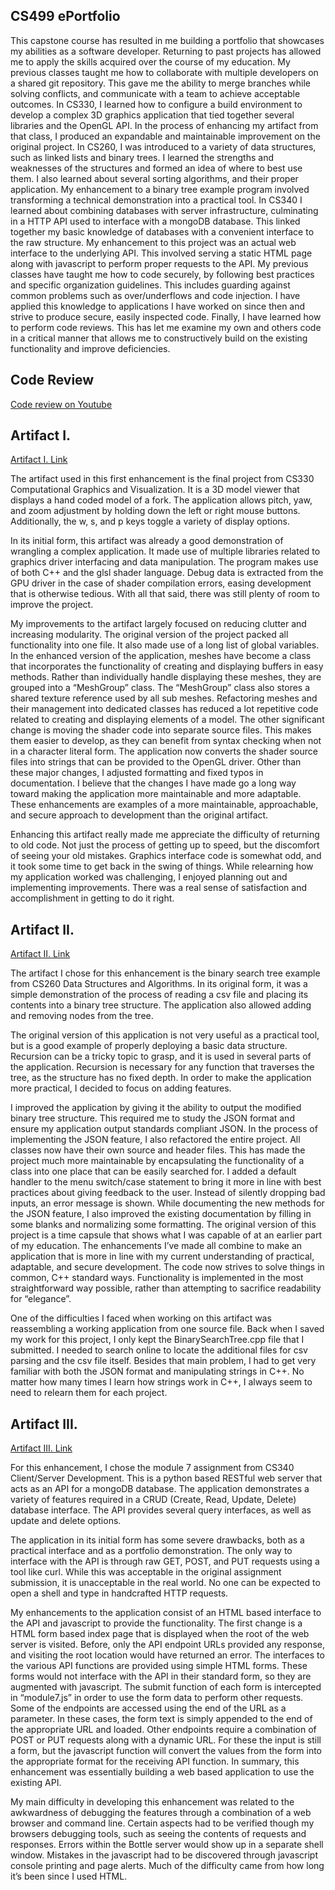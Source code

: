 ## CS499 ePortfolio

This capstone course has resulted in me building a portfolio that showcases my abilities as a software developer. Returning to past projects has allowed me to apply the skills acquired over the course of my education. My previous classes taught me how to collaborate with multiple developers on a shared git repository. This gave me the ability to merge branches while solving conflicts, and communicate with a team to achieve acceptable outcomes. In CS330, I learned how to configure a build environment to develop a complex 3D graphics application that tied together several libraries and the OpenGL API. In the process of enhancing my artifact from that class, I produced an expandable and maintainable improvement on the original project. In CS260, I was introduced to a variety of data structures, such as linked lists and binary trees. I learned the strengths and weaknesses of the structures and formed an idea of where to best use them. I also learned about several sorting algorithms, and their proper application. My enhancement to a binary tree example program involved transforming a technical demonstration into a practical tool. In CS340 I learned about combining databases with server infrastructure, culminating in a HTTP API used to interface with a mongoDB database. This linked together my basic knowledge of databases with a convenient interface to the raw structure. My enhancement to this project was an actual web interface to the underlying API. This involved serving a static HTML page along with javascript to perform proper requests to the API. My previous classes have taught me how to code securely, by following best practices and specific organization guidelines. This includes guarding against common problems such as over/underflows and code injection. I have applied this knowledge to applications I have worked on since then and strive to produce secure, easily inspected code. Finally, I have learned how to perform code reviews. This has let me examine my own and others code in a critical manner that allows me to constructively build on the existing functionality and improve deficiencies.
 
## Code Review
 
[Code review on Youtube](https://youtu.be/fLc67JjCYO0)
 
## Artifact I.
 
[Artifact I. Link](https://github.com/BryanR-SNHU/CS330)
 
The artifact used in this first enhancement is the final project from CS330 Computational Graphics and Visualization. It is a 3D model viewer that displays a hand coded model of a fork. The application allows pitch, yaw, and zoom adjustment by holding down the left or right mouse buttons. Additionally, the w, s, and p keys toggle a variety of display options.

In its initial form, this artifact was already a good demonstration of wrangling a complex application. It made use of multiple libraries related to graphics driver interfacing and data manipulation. The program makes use of both C++ and the glsl shader language. Debug data is extracted from the GPU driver in the case of shader compilation errors, easing development that is otherwise tedious. With all that said, there was still plenty of room to improve the project.

My improvements to the artifact largely focused on reducing clutter and increasing modularity. The original version of the project packed all functionality into one file. It also made use of a long list of global variables. In the enhanced version of the application, meshes have become a class that incorporates the functionality of creating and displaying buffers in easy methods. Rather than individually handle displaying these meshes, they are grouped into a “MeshGroup” class. The “MeshGroup” class also stores a shared texture reference used by all sub meshes. Refactoring meshes and their management into dedicated classes has reduced a lot repetitive code related to creating and displaying elements of a model. The other significant change is moving the shader code into separate source files. This makes them easier to develop, as they can benefit from syntax checking when not in a character literal form. The application now converts the shader source files into strings that can be provided to the OpenGL driver. Other than these major changes, I adjusted formatting and fixed typos in documentation. I believe that the changes I have made go a long way toward making the application more maintainable and more adaptable. These enhancements are examples of a more maintainable, approachable, and secure approach to development than the original artifact.

Enhancing this artifact really made me appreciate the difficulty of returning to old code. Not just the process of getting up to speed, but the discomfort of seeing your old mistakes. Graphics interface code is somewhat odd, and it took some time to get back in the swing of things. While relearning how my application worked was challenging, I enjoyed planning out and implementing improvements. There was a real sense of satisfaction and accomplishment in getting to do it right.
 
## Artifact II.
 
[Artifact II. Link](https://github.com/BryanR-SNHU/CS260-BinarySearchTree)
 
The artifact I chose for this enhancement is the binary search tree example from CS260 Data Structures and Algorithms. In its original form, it was a simple demonstration of the process of reading a csv file and placing its contents into a binary tree structure. The application also allowed adding and removing nodes from the tree.

The original version of this application is not very useful as a practical tool, but is a good example of properly deploying a basic data structure. Recursion can be a tricky topic to grasp, and it is used in several parts of the application. Recursion is necessary for any function that traverses the tree, as the structure has no fixed depth. In order to make the application more practical, I decided to focus on adding features.

I improved the application by giving it the ability to output the modified binary tree structure. This required me to study the JSON format and ensure my application output standards  compliant JSON. In the process of implementing the JSON feature, I also refactored the entire project. All classes now have their own source and header files. This has made the project much more maintainable by encapsulating the functionality of a class into one place that can be easily searched for. I added a default handler to the menu switch/case statement to bring it more in line with best practices about giving feedback to the user. Instead of silently dropping bad inputs, an error message is shown. While documenting the new methods for the JSON feature, I also improved the existing documentation by filling in some blanks and normalizing some formatting. The original version of this project is a time capsule that shows what I was capable of at an earlier part of my education. The enhancements I’ve made all combine to make an application that is more in line with my current understanding of practical, adaptable, and secure development. The code now strives to solve things in common, C++ standard ways. Functionality is implemented in the most straightforward way possible, rather than attempting to sacrifice readability for “elegance”.

One of the difficulties I faced when working on this artifact was reassembling a working application from one source file. Back when I saved my work for this project, I only kept the BinarySearchTree.cpp file that I submitted. I needed to search online to locate the additional files for csv parsing and the csv file itself. Besides that main problem, I had to get very familiar with both the JSON format and manipulating strings in C++. No matter how many times I learn how strings work in C++, I always seem to need to relearn them for each project.
 
## Artifact III.
 
[Artifact III. Link](https://github.com/BryanR-SNHU/CS340)
 
For this enhancement, I chose the module 7 assignment from CS340 Client/Server Development. This is a python based RESTful web server that acts as an API for a mongoDB database. The application demonstrates a variety of features required in a CRUD (Create, Read, Update, Delete) database interface. The API provides several query interfaces, as well as update and delete options.

The application in its initial form has some severe drawbacks, both as a practical interface and as a portfolio demonstration. The only way to interface with the API is through raw GET, POST, and PUT requests using a tool like curl. While this was acceptable in the original assignment submission, it is unacceptable in the real world. No one can be expected to open a shell and type in handcrafted HTTP requests.

My enhancements to the application consist of an HTML based interface to the API and javascript to provide the functionality. The first change is a HTML form based index page that is displayed when the root of the web server is visited. Before, only the API endpoint URLs provided any response, and visiting the root location would have returned an error. The interfaces to the various API functions are provided using simple HTML forms. These forms would not interface with the API in their standard form, so they are augmented with javascript. The submit function of each form is intercepted in “module7.js” in order to use the form data to perform other requests. Some of the endpoints are accessed using the end of the URL as a parameter. In these cases, the form text is simply appended to the end of the appropriate URL and loaded. Other endpoints require a combination of POST or PUT requests along with a dynamic URL. For these the input is still a form, but the javascript function will convert the values from the form into the appropriate format for the receiving API function. In summary, this enhancement was essentially building a web based application to use the existing API.

My main difficulty in developing this enhancement was related to the awkwardness of debugging the features through a combination of a web browser and command line. Certain aspects had to be verified though my browsers debugging tools, such as seeing the contents of requests and responses. Errors within the Bottle server would show up in a separate shell window. Mistakes in the javascript had to be discovered through javascript console printing and page alerts. Much of the difficulty came from how long it’s been since I used HTML.
 
